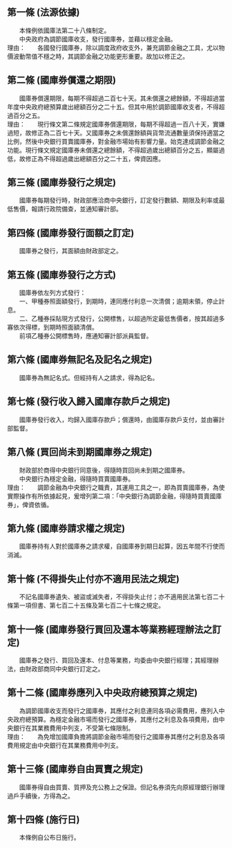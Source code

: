 第一條 (法源依據)
-----------------
　　本條例依國庫法第二十八條制定。  
　　中央政府為調節國庫收支，發行國庫券，並藉以穩定金融。  
理由：　　各國發行國庫券，除以調度政府收支外，兼充調節金融之工具，尤以物價波動幣值不穩之時，其調節金融之功能更形重要。故加以修正之。

第二條 (國庫券償還之期限)
-------------------------
　　國庫券償還期限，每期不得超過二百七十天。其未償還之總餘額，不得超過當年度中央政府總預算歲出總額百分之二十五。但其中用於調節國庫收支者，不得超過百分之五。  
理由：　　現行條文第二條規定國庫券償還期限，每期不得超過一百八十天，實嫌過短，故修正為二百七十天。又國庫券之未償還餘額與貨幣流通數量須保持適當之比例，然後中央銀行買賣國庫券，對金融市場始有影響力量。始克達成調節金融之功能。現行條文規定國庫券未償還之總餘額，不得超過歲出總額百分之五，顯屬過低，故修正為不得超過歲出總額百分之二十五，俾資因應。

第三條 (國庫券發行之規定)
-------------------------
　　國庫券每期發行時，財政部應洽商中央銀行，訂定發行數額、期限及利率或最低售價，報請行政院備查，並通知審計部。  


第四條 (國庫券發行面額之訂定)
-----------------------------
　　國庫券之發行，其面額由財政部定之。  


第五條 (國庫券發行之方式)
-------------------------
　　國庫券依左列方式發行：  
　　一、甲種券照面額發行，到期時，連同應付利息一次清償；逾期未領，停止計息。  
　　二、乙種券採貼現方式發行，公開標售，以超過所定最低售價者，按其超過多寡依次得標，到期時照面額清償。  
　　前項乙種券公開標售時，應通知審計部派員監督。  


第六條 (國庫券無記名及記名之規定)
---------------------------------
　　國庫券為無記名式。但經持有人之請求，得為記名。  


第七條 (發行收入歸入國庫存款戶之規定)
-------------------------------------
　　國庫券發行收入，均歸入國庫存款戶；償還時，由國庫存款戶支付，並由審計部監督。  


第八條 (買回尚未到期國庫券之規定)
---------------------------------
　　財政部於商得中央銀行同意後，得隨時買回尚未到期之國庫券。  
　　中央銀行為穩定金融，得隨時買賣國庫券。  
理由：　　調節金融為中央銀行之職責，其運用工具之一，即為買賣國庫券，為使實際操作有所依據起見，爰增列第二項：「中央銀行為調節金融，得隨時買賣國庫券」，俾資依循。

第九條 (國庫券請求權之規定)
---------------------------
　　國庫券持有人對於國庫券之請求權，自國庫券到期日起算，因五年間不行使而消滅。  


第十條 (不得掛失止付亦不適用民法之規定)
---------------------------------------
　　不記名國庫券遺失、被盜或滅失者，不得掛失止付；亦不適用民法第七百二十條第一項但書、第七百二十五條及第七百二十七條之規定。  


第十一條 (國庫券發行買回及還本等業務經理辦法之訂定)
---------------------------------------------------
　　國庫券之發行、買回及還本、付息等業務，均委由中央銀行經理；其經理辦法，由財政部商同中央銀行訂定之。  


第十二條 (國庫券應列入中央政府總預算之規定)
-------------------------------------------
　　為調節國庫收支而發行之國庫券，其應付之利息連同各項必需費用，應列入中央政府總預算。為穩定金融市場而發行之國庫券，其應付之利息及各項費用，由中央銀行在其業務費用中列支，不受第七條限制。  
理由：　　為免增加國庫負擔將調節金融市場而發行之國庫券其應付之利息及各項費用規定由中央銀行在其業務費用中列支。

第十三條 (國庫券自由買賣之規定)
-------------------------------
　　國庫券得自由買賣、質押及充公務上之保證。但記名券須先向原經理銀行辦理過戶手續後，方得為之。  


第十四條 (施行日)
-----------------
　　本條例自公布日施行。